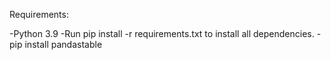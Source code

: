 Requirements:

-Python 3.9
-Run pip install -r requirements.txt to install all dependencies.
-pip install pandastable
